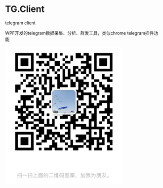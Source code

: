 # TG.Client
telegram client

WPF开发的telegram数据采集、分析、群发工具，类似chrome telegram插件功能



![定制化telegram工具开发联系](https://github.com/SKT-Walter/TG.Client/raw/master/TG/Image/wx.png)
